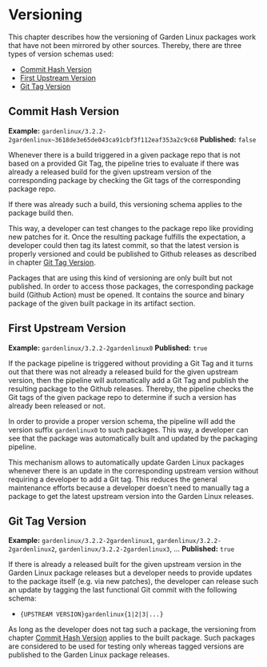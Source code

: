 # Versioning

This chapter describes how the versioning of Garden Linux packages work that have not been mirrored by other sources. Thereby, there are three types of version schemas used:

- [Commit Hash Version](#commit-hash-version)
- [First Upstream Version](#first-upstream-version)
- [Git Tag Version](#git-tag-version)

## Commit Hash Version
**Example:** `gardenlinux/3.2.2-2gardenlinux~3618de3e65de043ca91cbf3f112eaf353a2c9c68`
**Published:** `false`

Whenever there is a build triggered in a given package repo that is not based on a provided Git Tag, the pipeline tries to evaluate if there was already a released build for the given upstream version of the corresponding package by checking the Git tags of the corresponding package repo. 

If there was already such a build, this versioning schema applies to the package build then.

This way, a developer can test changes to the package repo like providing new patches for it. Once the resulting package fulfills the expectation, a developer could then tag its latest commit, so that the latest version is properly versioned and could be published to Github releases as described in chapter [Git Tag Version](#git-tag-version).

Packages that are using this kind of versioning are only built but not published. In order to access those packages, the corresponding package build (Github Action) must be opened. It contains the source and binary package of the given built package in its artifact section.

## First Upstream Version
**Example:** `gardenlinux/3.2.2-2gardenlinux0`
**Published:** `true`

If the package pipeline is triggered without providing a Git Tag and it turns out that there was not already a released build for the given upstream version, then the pipeline will automatically add a Git Tag and publish the resulting package to the Github releases. Thereby, the pipeline checks the Git tags of the given package repo to determine if such a version has already been released or not.

In order to provide a proper version schema, the pipeline will add the version suffix `gardenlinux0` to such packages. This way, a developer can see that the package was automatically built and updated by the packaging pipeline.

This mechanism allows to automatically update Garden Linux packages whenever there is an update in the corresponding upstream version without requiring a developer to add a Git tag. This reduces the general maintenance efforts because a developer doesn't need to manually tag a package to get the latest upstream version into the Garden Linux releases.

## Git Tag Version
**Example:** `gardenlinux/3.2.2-2gardenlinux1`, `gardenlinux/3.2.2-2gardenlinux2`, `gardenlinux/3.2.2-2gardenlinux3`, ...
**Published:** `true`

If there is already a released built for the given upstream version in the Garden Linux package releases but a developer needs to provide updates to the package itself (e.g. via new patches), the developer can release such an update by tagging the last functional Git commit with the following schema:
* `{UPSTREAM VERSION}gardenlinux{1|2|3|...}`

As long as the developer does not tag such a package, the versioning from chapter [Commit Hash Version](#commit-hash-version) applies to the built package. Such packages are considered to be used for testing only whereas tagged versions are published to the Garden Linux package releases.